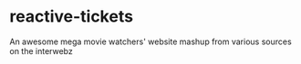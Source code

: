 reactive-tickets
================

An awesome mega movie watchers' website mashup from various sources on the interwebz
